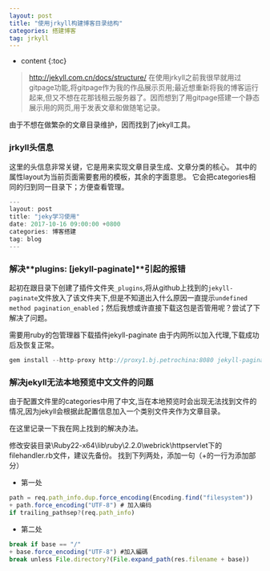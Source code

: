 ```yaml
---
layout: post
title: "使用jrkyll构建博客目录结构"
categories: 搭建博客
tag: jrkyll
---
```

* content
{:toc}

>http://jekyll.com.cn/docs/structure/
在使用jrkyll之前我很早就用过gitpage功能,将gitpage作为我的作品展示页用;最近想重新将我的博客运行起来,但又不想在花那钱租云服务器了。因而想到了用gitpage搭建一个静态展示用的网页,用于发表文章和做随笔记录。

由于不想在做繁杂的文章目录维护，因而找到了jekyll工具。
<!-- more -->

### jrkyll头信息
这里的头信息非常关键，它是用来实现文章目录生成、文章分类的核心。
其中的属性layout为当前页面需要套用的模板，其余的字面意思。
它会把categories相同的归到同一目录下；方便查看管理。
```js
---
layout: post
title: "jeky学习使用"
date: 2017-10-16 09:00:00 +0800 
categories: 博客搭建
tag: blog
---
```


### 解决**plugins: [jekyll-paginate]**引起的报错
起初在跟目录下创建了插件文件夹`_plugins`,将从github上找到的`jekyll-paginate`文件放入了该文件夹下,但是不知道出入什么原因一直提示`undefined method pagination_enabled`；然后我想或许直接下载这包是否管用呢？尝试了下解决了问题。

需要用ruby的包管理器下载插件jekyll-paginate
由于内网所以加入代理,下载成功后及恢复正常。
```js
gem install --http-proxy http://proxy1.bj.petrochina:8080 jekyll-paginate
```

### 解决jekyll无法本地预览中文文件的问题
由于配置文件里的categories中用了中文,当在本地预览时会出现无法找到文件的情况,因为jekyll会根据此配置信息加入一个类别文件夹作为文章目录。

在这里记录一下我在网上找到的解决办法。

修改安装目录\Ruby22-x64\lib\ruby\2.2.0\webrick\httpservlet下的filehandler.rb文件，建议先备份。
找到下列两处，添加一句（+的一行为添加部分）
* 第一处

```js
path = req.path_info.dup.force_encoding(Encoding.find("filesystem"))
+ path.force_encoding("UTF-8") # 加入编码
if trailing_pathsep?(req.path_info)
```

* 第二处

```js
break if base == "/"
+ base.force_encoding("UTF-8") #加入編碼
break unless File.directory?(File.expand_path(res.filename + base))
```